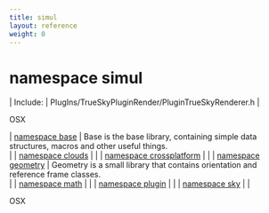```yaml
---
title: simul
layout: reference
weight: 0
---
```

namespace simul
===

| Include: | PlugIns/TrueSkyPluginRender/PluginTrueSkyRenderer.h |

OSX
  


| [namespace base](simul/base) | Base is the base library, containing simple data structures, macros and other useful things.<br> |
| [namespace clouds](simul/clouds) |  |
| [namespace crossplatform](simul/crossplatform) |  |
| [namespace geometry](simul/geometry) | Geometry is a small library that contains orientation and reference frame classes.<br> |
| [namespace math](simul/math) |  |
| [namespace plugin](simul/plugin) |  |
| [namespace sky](simul/sky) |  |

OSX
  

